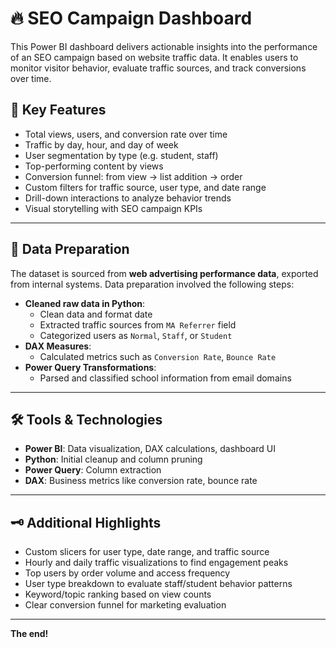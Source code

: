 # 🔥 SEO Campaign Dashboard

This Power BI dashboard delivers actionable insights into the performance of an SEO campaign based on website traffic data. It enables users to monitor visitor behavior, evaluate traffic sources, and track conversions over time.

## 📂 Key Features

- Total views, users, and conversion rate over time
- Traffic by day, hour, and day of week
- User segmentation by type (e.g. student, staff)
- Top-performing content by views
- Conversion funnel: from view → list addition → order
- Custom filters for traffic source, user type, and date range
- Drill-down interactions to analyze behavior trends
- Visual storytelling with SEO campaign KPIs

---

## 🧹 Data Preparation

The dataset is sourced from **web advertising performance data**, exported from internal systems. Data preparation involved the following steps:

- **Cleaned raw data in Python**:
  - Clean data and format date
  - Extracted traffic sources from `MA Referrer` field
  - Categorized users as `Normal`, `Staff`, or `Student`
- **DAX Measures**:
  - Calculated metrics such as `Conversion Rate`, `Bounce Rate`
- **Power Query Transformations**:
  - Parsed and classified school information from email domains

---

## 🛠️ Tools & Technologies

- **Power BI**: Data visualization, DAX calculations, dashboard UI
- **Python**: Initial cleanup and column pruning
- **Power Query**: Column extraction
- **DAX**: Business metrics like conversion rate, bounce rate

---

## 🗝️ Additional Highlights

- Custom slicers for user type, date range, and traffic source
- Hourly and daily traffic visualizations to find engagement peaks
- Top users by order volume and access frequency
- User type breakdown to evaluate staff/student behavior patterns
- Keyword/topic ranking based on view counts
- Clear conversion funnel for marketing evaluation

---

**The end!**
